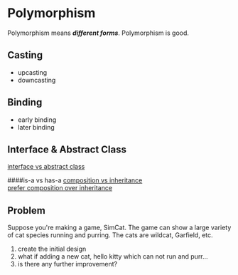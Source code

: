 Polymorphism
============

Polymorphism means ***different forms***.
Polymorphism is good.

Casting
-------
* upcasting
* downcasting

Binding
-------
* early binding
* later binding

Interface & Abstract Class
--------------------------
[interface vs abstract class](http://stackoverflow.com/questions/761194/interface-vs-abstract-class-general-oo)

####is-a vs has-a
[composition vs inheritance](https://www.thoughtworks.com/insights/blog/composition-vs-inheritance-how-choose)  
[prefer composition over inheritance](http://stackoverflow.com/questions/49002/prefer-composition-over-inheritance)

Problem
-------
Suppose you're making a game, SimCat. The game can show a large variety of cat species running and purring. The cats are wildcat, Garfield, etc.  
1. create the initial design  
2. what if adding a new cat, hello kitty which can not run and purr...  
3. is there any further improvement?
